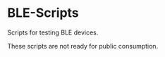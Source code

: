 # BLE-Scripts
Scripts for testing BLE devices.

These scripts are not ready for public consumption.
